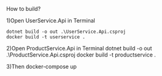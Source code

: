 How to build?

1)Open UserService.Api in Terminal

	dotnet build -o out .\UserService.Api.csproj
	docker build -t userservice .

2)Open ProductService.Api in Terminal
	dotnet build -o out .\ProductService.Api.csproj
 	docker build -t productservice .

3)Then
 	docker-compose up 
